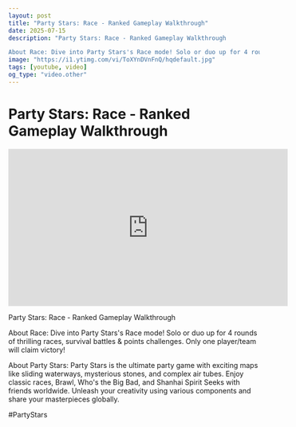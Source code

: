 ```yaml
---
layout: post
title: "Party Stars: Race - Ranked Gameplay Walkthrough"
date: 2025-07-15
description: "Party Stars: Race - Ranked Gameplay Walkthrough

About Race: Dive into Party Stars's Race mode! Solo or duo up for 4 rounds of thrilling races, survival..."
image: "https://i1.ytimg.com/vi/ToXYnDVnFnQ/hqdefault.jpg"
tags: [youtube, video]
og_type: "video.other"
---
```


<script type="application/ld+json">
{
  "@context": "http://schema.org",
  "@type": "VideoObject",
  "name": "Party Stars: Race - Ranked Gameplay Walkthrough",
  "description": "Party Stars: Race - Ranked Gameplay Walkthrough\n\nAbout Race: Dive into Party Stars's Race mode! Solo or duo up for 4 rounds of thrilling races, survival battles & points challenges. Only one player/team will claim victory! \n\nAbout Party Stars: Party Stars is the ultimate party game with exciting maps like sliding waterways, mysterious stones, and complex air tubes. Enjoy classic races, Brawl, Who's the Big Bad, and Shanhai Spirit Seeks with friends worldwide. Unleash your creativity using various components and share your masterpieces globally.\n\n#PartyStars",
  "thumbnailUrl": "https://i1.ytimg.com/vi/ToXYnDVnFnQ/hqdefault.jpg",
  "uploadDate": "2025-07-15T17:44:20",
  "embedUrl": "https://www.youtube.com/embed/ToXYnDVnFnQ",
  "publisher": {
    "@type": "Person",
    "name": "Celo Zaga"
  },
  "mainEntityOfPage": {
    "@type": "WebPage",
    "@id": "https://celozaga.github.io/2025/07/15/party-stars:-race---ranked-gameplay-walkthrough-ToXYnDVnFnQ.html"
  },
  "duration": "PT0M0S"
}
</script>

<script type="application/ld+json">
{
  "@context": "http://schema.org",
  "@type": "BlogPosting",
  "headline": "Party Stars: Race - Ranked Gameplay Walkthrough",
  "image": "https://i1.ytimg.com/vi/ToXYnDVnFnQ/hqdefault.jpg",
  "publisher": {
    "@type": "Person",
    "name": "Celo Zaga"
  },
  "url": "https://celozaga.github.io/2025/07/15/party-stars:-race---ranked-gameplay-walkthrough-ToXYnDVnFnQ.html",
  "datePublished": "2025-07-15T17:44:20",
  "dateCreated": "2025-07-15T17:44:20",
  "dateModified": "2025-07-15T17:44:20",
  "description": "Party Stars: Race - Ranked Gameplay Walkthrough\n\nAbout Race: Dive into Party Stars's Race mode! Solo or duo up for 4 rounds of thrilling races, survival...",
  "author": {
    "@type": "Person",
    "name": "Celo Zaga"
  },
  "mainEntityOfPage": {
    "@type": "WebPage",
    "@id": "https://celozaga.github.io/2025/07/15/party-stars:-race---ranked-gameplay-walkthrough-ToXYnDVnFnQ.html"
  }
}
</script>

<h1 class="youtube-post-title">Party Stars: Race - Ranked Gameplay Walkthrough</h1>

<iframe width="560" height="315" src="https://www.youtube.com/embed/ToXYnDVnFnQ" class="youtube-post-embed" frameborder="0" allowfullscreen></iframe>

<p class="youtube-post-description">Party Stars: Race - Ranked Gameplay Walkthrough

About Race: Dive into Party Stars's Race mode! Solo or duo up for 4 rounds of thrilling races, survival battles & points challenges. Only one player/team will claim victory! 

About Party Stars: Party Stars is the ultimate party game with exciting maps like sliding waterways, mysterious stones, and complex air tubes. Enjoy classic races, Brawl, Who's the Big Bad, and Shanhai Spirit Seeks with friends worldwide. Unleash your creativity using various components and share your masterpieces globally.

#PartyStars</p>

